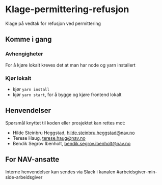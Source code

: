 # Klage-permittering-refusjon 

Klage på vedtak for refusjon ved permittering

## Komme i gang

### Avhengigheter
For å kjøre lokalt kreves det at man har node og yarn installert

### Kjør lokalt
  * kjør `yarn install` 
  * kjør `yarn start`, for å bygge og kjøre frontend lokalt

## Henvendelser
Spørsmål knyttet til koden eller prosjektet kan rettes mot:

* Hilde Steinbru Heggstad, hilde.steinbru.heggstad@nav.no
* Terese Haug, terese.haug@nav.no
* Bendik Segrov Ibenholt, bendik.segrov.ibenholt@nav.no

## For NAV-ansatte
Interne henvendelser kan sendes via Slack i kanalen #arbeidsgiver-min-side-arbeidsgiver